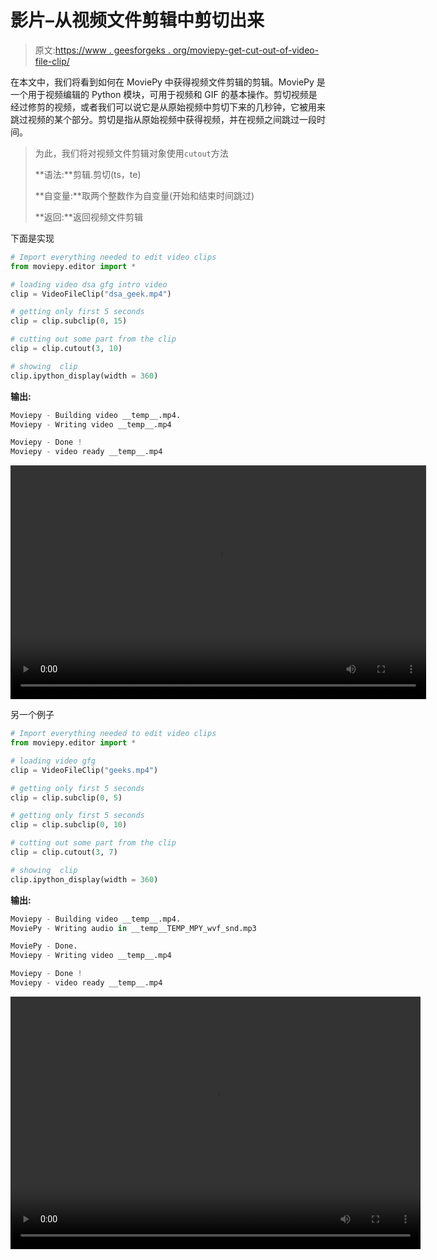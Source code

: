 # 影片–从视频文件剪辑中剪切出来

> 原文:[https://www . geesforgeks . org/moviepy-get-cut-out-of-video-file-clip/](https://www.geeksforgeeks.org/moviepy-getting-cut-out-of-video-file-clip/)

在本文中，我们将看到如何在 MoviePy 中获得视频文件剪辑的剪辑。MoviePy 是一个用于视频编辑的 Python 模块，可用于视频和 GIF 的基本操作。剪切视频是经过修剪的视频，或者我们可以说它是从原始视频中剪切下来的几秒钟，它被用来跳过视频的某个部分。剪切是指从原始视频中获得视频，并在视频之间跳过一段时间。

> 为此，我们将对视频文件剪辑对象使用`cutout`方法
> 
> **语法:**剪辑.剪切(ts，te)
> 
> **自变量:**取两个整数作为自变量(开始和结束时间跳过)
> 
> **返回:**返回视频文件剪辑

下面是实现

```py
# Import everything needed to edit video clips 
from moviepy.editor import *

# loading video dsa gfg intro video 
clip = VideoFileClip("dsa_geek.mp4") 

# getting only first 5 seconds 
clip = clip.subclip(0, 15) 

# cutting out some part from the clip
clip = clip.cutout(3, 10)

# showing  clip 
clip.ipython_display(width = 360) 
```

**输出:**

```py
Moviepy - Building video __temp__.mp4.
Moviepy - Writing video __temp__.mp4

Moviepy - Done !
Moviepy - video ready __temp__.mp4

```

<video class="wp-video-shortcode" id="video-475307-1" width="665" height="374" preload="metadata" controls=""><source type="video/mp4" src="https://media.geeksforgeeks.org/wp-content/uploads/20200826004714/1st4.mp4?_=1">[https://media.geeksforgeeks.org/wp-content/uploads/20200826004714/1st4.mp4](https://media.geeksforgeeks.org/wp-content/uploads/20200826004714/1st4.mp4)</video>

另一个例子

```py
# Import everything needed to edit video clips
from moviepy.editor import *

# loading video gfg
clip = VideoFileClip("geeks.mp4")

# getting only first 5 seconds
clip = clip.subclip(0, 5)

# getting only first 5 seconds 
clip = clip.subclip(0, 10) 

# cutting out some part from the clip
clip = clip.cutout(3, 7)

# showing  clip 
clip.ipython_display(width = 360) 
```

**输出:**

```py
Moviepy - Building video __temp__.mp4.
MoviePy - Writing audio in __temp__TEMP_MPY_wvf_snd.mp3

MoviePy - Done.
Moviepy - Writing video __temp__.mp4

Moviepy - Done !
Moviepy - video ready __temp__.mp4

```

<video class="wp-video-shortcode" id="video-475307-2" width="656" height="404" preload="metadata" controls=""><source type="video/mp4" src="https://media.geeksforgeeks.org/wp-content/uploads/20200826004732/2nd4.mp4?_=2">[https://media.geeksforgeeks.org/wp-content/uploads/20200826004732/2nd4.mp4](https://media.geeksforgeeks.org/wp-content/uploads/20200826004732/2nd4.mp4)</video>